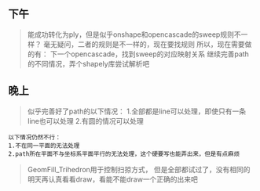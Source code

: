 ## 下午
> 能成功转化为ply，但是似乎onshape和opencascade的sweep规则不一样？
> 毫无疑问，二者的规则是不一样的，现在要找规则
> 所以，现在需要做的有：
    下一个opencascade，找到sweep的对应映射关系
    继续完善path的不同情况，弄个shapely库尝试解析吧


## 晚上
> 似乎完善好了path的以下情况：
    1.全部都是line可以处理，即使只有一条line也可以处理
    2.有圆的情况可以处理

    以下情况仍然不行：
    1.不在同一平面的无法处理
    2.path所在平面不与坐标系平面平行的无法处理，这个硬要写也能弄出来，但是有点麻烦
>  GeomFill_Trihedron用于控制扫掠方式， 但是全部都试过了，没有相同的
> 明天再认真看看draw，看能不能draw一个正确的出来吧